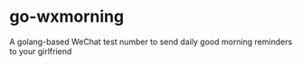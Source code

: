 # go-wxmorning
A golang-based WeChat test number to send daily good morning reminders to your girlfriend
